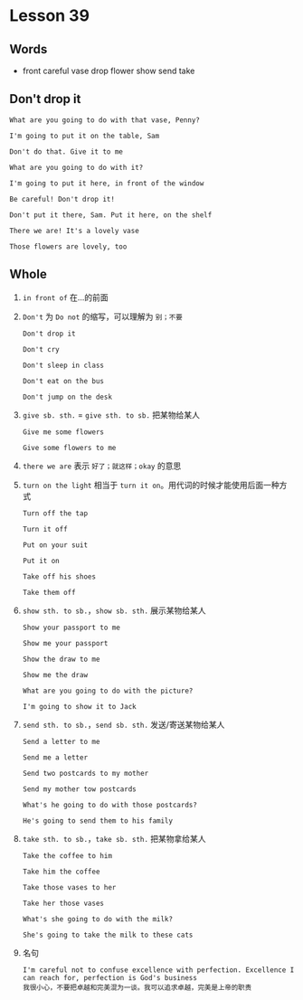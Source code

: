 # Lesson 39

## Words

- front careful vase drop flower show send take

## Don't drop it

```
What are you going to do with that vase, Penny?

I'm going to put it on the table, Sam

Don't do that. Give it to me

What are you going to do with it?

I'm going to put it here, in front of the window

Be careful! Don't drop it!

Don't put it there, Sam. Put it here, on the shelf

There we are! It's a lovely vase

Those flowers are lovely, too
```

## Whole

1. `in front of` 在...的前面

2. `Don't` 为 `Do not` 的缩写，可以理解为 `别；不要`

   ```
   Don't drop it

   Don't cry

   Don't sleep in class

   Don't eat on the bus

   Don't jump on the desk
   ```

3. `give sb. sth.` = `give sth. to sb.` 把某物给某人

   ```
   Give me some flowers

   Give some flowers to me
   ```

4. `there we are` 表示 `好了；就这样；okay` 的意思

5. `turn on the light` 相当于 `turn it on`。用代词的时候才能使用后面一种方式

   ```
   Turn off the tap

   Turn it off

   Put on your suit

   Put it on

   Take off his shoes

   Take them off
   ```

6. `show sth. to sb.`，`show sb. sth.` 展示某物给某人

   ```
   Show your passport to me

   Show me your passport

   Show the draw to me

   Show me the draw

   What are you going to do with the picture?

   I'm going to show it to Jack
   ```

7. `send sth. to sb.`，`send sb. sth.` 发送/寄送某物给某人

   ```
   Send a letter to me

   Send me a letter

   Send two postcards to my mother

   Send my mother tow postcards

   What's he going to do with those postcards?

   He's going to send them to his family
   ```

8. `take sth. to sb.`，`take sb. sth.` 把某物拿给某人

   ```
   Take the coffee to him

   Take him the coffee

   Take those vases to her

   Take her those vases

   What's she going to do with the milk?

   She's going to take the milk to these cats
   ```

9. 名句

   ```
   I'm careful not to confuse excellence with perfection. Excellence I can reach for, perfection is God's business
   我很小心，不要把卓越和完美混为一谈。我可以追求卓越，完美是上帝的职责
   ```
